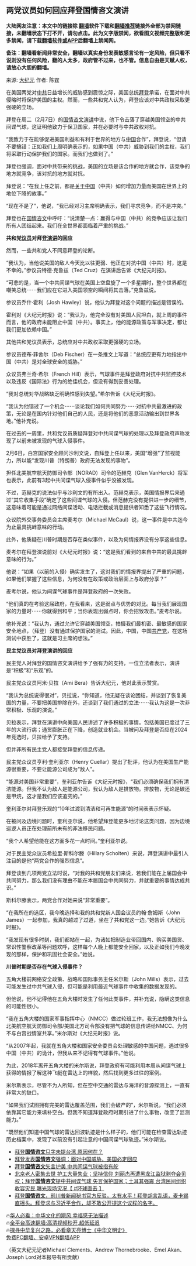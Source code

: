 <!-- 面包屑导航 --> <h2>两党议员如何回应拜登国情咨文演讲</h2> <p class="notice"><b>大陆网友注意：本文中的链接除 <a href="https://github.com/bannedbook/fanqiang" >翻墙</a>软件下载和<a href="https://github.com/killgcd/justmysocks/blob/master/README.md">翻墙推荐</a>链接外全部为禁网链接，未翻墙状态下打不开，请勿点击。此为文字版禁闻，欲看图文视频完整版和更多禁闻，请下载<a href="https://github.com/bannedbook/fanqiang">翻墙软件或APP</a>后翻墙上禁闻网。</p><p>备注：翻墙看新闻非常安全，翻墙以真实身份发表敏感言论有一定风险，但只看不说则没有任何风险，翻的人太多，政府管不过来，也不管。信息自由是天赋人权，请放心大胆的翻墙。</b></p>  <div class="entry"> <p>来源:&nbsp;<span class='wp_keywordlink_affiliate'><a href="http://www.epochtimes.com/" title="大纪元" target="_blank">大纪元</a></span>                            作者:&nbsp;陈霆                           </p> <p>在美国两党对<a href="https://www.bannedbook.org/bnews/tag/%e4%b8%ad%e5%85%b1/" class="st_tag internal_tag" rel="tag" title="标签 中共 下的日志">中共</a>日益增长的威胁感到震惊之际，美国总统<a href="https://www.bannedbook.org/bnews/tag/%e6%8b%9c%e7%99%bb/" class="st_tag internal_tag" rel="tag" title="标签 拜登 下的日志">拜登</a>承诺，在面对中共侵略时将保护美国的主权。然而，一些共和党人认为，拜登应该对中共政权采取更强硬的立场。</p> <p>拜登在周二（2月7日）的<a href="https://www.bannedbook.org/bnews/tag/%E5%9B%BD%E6%83%85%E5%92%A8%E6%96%87%E6%BC%94%E8%AE%B2/" class="st_tag internal_tag" rel="tag" title="标签 国情咨文演讲 下的日志">国情咨文演讲</a>中说，他下令击落了穿越美国领空的中共间谍气球，这证明他致力于保卫国家，并在必要时与中共政权对抗。</p> <p>“我致力于在能够促进美国利益和有利于世界的地方与<span class='wp_keywordlink_affiliate'><a href="https://www.bannedbook.org/" title="中国" target="_blank">中国</a></span>合作”，拜登说，“但请不要搞错：正如我们上周明确表示的，如果中国（中共）威胁到我们的主权，我们将采取行动保护我们的国家。而我们也做到了。”</p> <p>拜登也强调，面对中共带来的挑战，美国的立场是该合作的地方就合作，该竞争的地方就竞争，该对抗的地方就对抗。</p> <p>拜登说：“在我上任之前，都是<span class='wp_keywordlink'><a href="https://www.bannedbook.org/forum2/topic19.html" title="关于中国的一百个常识" target="_blank">关于中国</a></span>（中共）如何增加力量而美国在世界上的地位下降的故事。”</p> <p>“现在不是了”，他说，“我已经对习主席明确表示，我们寻求竞争，而不是冲突。”</p> <p>拜登也在<a href="https://www.bannedbook.org/bnews/tag/%E5%9B%BD%E6%83%85%E5%92%A8%E6%96%87/" class="st_tag internal_tag" rel="tag" title="标签 国情咨文 下的日志">国情咨文</a>中呼吁：“说清楚一点：赢得与中国（中共）的竞争应该让我们所有人团结起来。我们在全世界都面临着严重的挑战。”</p> <p><strong>共和党<a href="https://www.bannedbook.org/bnews/tag/%e8%ae%ae%e5%91%98/" class="st_tag internal_tag" rel="tag" title="标签 议员 下的日志">议员</a>对拜登<a href="https://www.bannedbook.org/bnews/tag/%E6%BC%94%E8%AE%B2/" class="st_tag internal_tag" rel="tag" title="标签 演讲 下的日志">演讲</a>的回应</strong></p> <p>然而，一些共和党人不同意拜登的论断。</p> <p>“我认为，当他说美国的敌人今天比以往更弱、他正在对抗中国（中共）时，这是不幸的。”参议员特德‧克鲁兹（Ted Cruz）在演讲后告诉《大纪元时报》。</p> <p>“可悲的是，当一个中共间谍气球在美国上空盘旋了一个多星期时，整个世界都在嘲笑总统⋯⋯我们应在它进入美国领空的瞬间将其击落。”克鲁兹说。</p> <p>参议员乔什‧霍利（Josh Hawley）说，他认为拜登对这个问题的描述是错误的。</p> <p>霍利对《大纪元时报》说：“我认为，他完全没有对美国人民坦白，就上周的事件而言，他的政府未能阻止中国（中共）。事实上，他的能源政策与军事决定，都让我们更加依赖中国。”</p>  <p>其他共和党议员表示，总统应对中共政权采取更强硬的立场。</p> <p>参议员德布‧菲舍尔（Deb Fischer）在一条推文上写道：“总统应更有力地指出中国（中共）是对全球安全的威胁。”</p> <p>众议员弗兰奇‧希尔（French Hill）表示，气球事件是拜登政府对抗中共监控技术以及违反《国际法》行为的绝佳机会，但没有得到妥善处理。</p> <p>“我对总统对华战略缺乏明确性感到失望。”希尔告诉《大纪元时报》。</p> <p>“我认为他错过了一个机会⋯⋯谈论我们如何共同努力⋯⋯对抗中共最激进的政策，无论是在国内针对他们自己的人民，还是将他们的恶意活动输出到世界各地。”他补充说。</p> <p>在过去的一周里，共和党议员质疑拜登对中共间谍气球的处理以及拜登政府声称发现了以前未被发现的气球入侵事件。</p> <p>2月6日，白宫国家安全顾问沙利文说，自拜登上任以来，美国“增强”了监视能力，所以能“发现川普（特朗普）政府无法发现的事物”。</p> <p>担任北美航空航天防御司令部（NORAD）司令的范赫克（Glen VanHerck）将军也表示，此前有3起中共间谍气球入侵事件似乎没被发现。</p> <p>不过，范赫克的说法似乎与沙利文的有所出入。范赫克表示，美国情报界后来通过“其它收集手段”确定了这些间谍气球的入侵。但范赫克没有提供进一步的细节，这意味着可能是通过网络间谍活动、电话拦截或消息提供者知悉了这些飞行情况。</p> <p>众议院外交事务委员会主席麦考尔（Michael McCaul）说，这一事件是中共迄今为止最具挑衅意味的行动。</p> <p>此外，他质疑在川普时期是否存在类似事件，以及为何情报界没有分享这些信息。</p> <p>麦考尔在拜登演说前对《大纪元时报》说：“这是我们看到的来自中共的最具挑衅意味的行为。”</p> <p>他说：“如果（以前的入侵）确实发生了，这对我们的情报界提出了严重的问题，如果他们掌握了这些信息，为何没有在政策或政治层面上与政府分享？”</p> <p>麦考尔说，他认为间谍气球事件是拜登政府的一次失败。</p>  <p>“他们真的在考验这届政府，在我看来，这是弱点与优势的对比。每当我们展现国家的力量时⋯⋯你就得到和平；当你表现出弱点时，你会招致攻击。”麦考尔说。</p> <p>他补充说：“我认为，通过允许它穿越美国领空，拍摄我们最机密、最敏感的国家安全地点，（拜登）没有通过保护国家的测试。因此，中国，中国<a href="https://www.bannedbook.org/bnews/tag/%e5%85%b1%e4%ba%a7%e5%85%9a/" class="st_tag internal_tag" rel="tag" title="标签 共产党 下的日志">共产党</a>，在这场测试中获胜了，这就是习主席的想法。”</p> <p><strong>民主党议员对拜登演讲的回应</strong></p> <p>民主党人对拜登的国情咨文演讲给予了强有力的支持，一位立法者表示，演讲是“积极”和“乐观”的。</p> <p>民主党众议员阿米‧贝拉（Ami Bera）告诉大纪元，他对此表示赞赏。</p> <p>“我认为总统说得很对”，贝拉说，“你知道，他无疑在谈论团结，并谈到了恢复美国的力量，不要把美国排除在外，还谈到了我们通过的立法⋯⋯我认为这是一次非常积极、乐观的演说。”</p> <p>贝拉表示，拜登在演讲中向美国人民讲述了许多积极的事情。包括美国已度过了三年的大流行病；通货膨胀正在下降，创造就业机会。当被问及拜登是否应在2024年竞选时，贝拉给予了支持。</p> <p>但并非所有民主党人都接受拜登的信息传递。</p> <p>民主党众议员亨利‧奎利亚尔（Henry Cuellar）提出了批评，他认为在美国生产能源很重要，不要让能源公司成为“敌人”。</p> <p>“能源对美国非常重要”，奎利亚尔告诉《大纪元时报》，“我们必须确保我们拥有清洁能源。但我不认为敌人是能源公司，我认为敌人是排放物。排放物，无论是碳还是甲烷，这才是我们应该追究的。”</p> <p>奎利亚尔对拜登乐观的“10年过渡到清洁和可再生能源”的时间表表示怀疑。</p> <p>在被问及边境问题时，奎利亚尔说，他希望拜登能更多地讨论这类问题，因为边境巡逻人员正在处理前所未有的非法移民问题。</p> <p>“我个人希望他能在这方面多花一点时间。”奎利亚尔说。</p> <p>对于民主党众议员希拉里‧斯科尔滕（Hillary Scholten）来说，拜登演讲中最引人注目的是他“两党合作的强烈信息”。</p>  <p>拜登谈到几项两党立法时说，“对我的共和党朋友们来说，若我们能在上届国会中共同努力，那么我们没有理由不能在本届国会中共同努力，并就重要的事情达成共识。”</p> <p>斯科尔滕表示，两党合作对她来说“非常重要”。</p> <p>“在我所在的选区，我今晚选择和我的共和党新人国会议员约翰‧詹姆斯（John James）一起参加，我真的越过了过道，坐在了共和党这一边。”她告诉《大纪元时报》。</p> <p>“我发现有很多时刻，我们都站在一起，为诸如把制造业带回国内、购买美国货、常识性警察改革等问题欢呼，这样每个人晚上都能安全回家，以及正如我们今晚发现的那样，保护和巩固社会安全。”她说。</p> <p><strong>川普时期是否存在气球入侵事件？</strong></p> <p>五角大楼前网络安全政策、战略和国际事务主任米尔斯（John Mills）表示，过去可能发生过中共气球入侵，但可能是利用最近气球事件中收集的数据发现的。</p> <p>但他说，他不记得他在五角大楼时发生了任何此类事件，并补充说，隐瞒这类信息的可能性很小。</p> <p>“我在五角大楼的国家军事指挥中心（NMCC）做过轮班工作，我无法想像为什么北美航空航天防御司令部/美国北方司令部没有把气球的信息传递给NMCC、为何不与白宫战情室共享。”米尔斯对《大纪元时报》说。</p> <p>“从2007年起，我就在五角大楼和国家安全委员会处理敏感的中国问题，遇过很多中国（中共）的诡计，但我从来不记得有气球事件。”他说。</p> <p>为此，2018年离开五角大楼的米尔斯说，拜登政府有可能利用本周从间谍气球上获得的情报了解这种飞艇在雷达上的样貌，然后找到更多过往的案例。</p> <p>米尔斯表示，尽管不为人所知，但在空中交通的雷达与海洋的音源探测上，一直有非常大的缺口。</p> <p>“如果我们试图拥有完美的雷达覆盖范围，我们会破产的”，米尔斯说，“我们必须依靠其它能力来填补空白。但我不知道拜登政府时期引进了什么事物，改变了监测能力。”</p> <p>“既然他们知道中国气球的雷达回波轨迹是什么样子的，他们可能在检查雷达轨迹历史档案中，发现了以前没有引起注意的中国间谍气球轨迹。”米尔斯说。</p> <!--<div id="taboola-mid-1"></div>--><ul class='op-related-articles' title='相关阅读'> <li><a href='https://www.bannedbook.org/bnews/ssgc/20230209/1846223.html' target='_blank'>拜登<b>国情咨文</b>只字未提台湾 原因何在？</a></li> <li><a href='https://www.bannedbook.org/bnews/headline/20230209/1846203.html' target='_blank'>拜登发表<b>国情咨文</b>强调：面对中国威胁，美国必定回应</a></li> <li><a href='https://www.bannedbook.org/bnews/bannedvideo/20230208/1846175.html' target='_blank'>拜登<b>国情咨文</b>矢言护美 中共间谍气球被指有舵</a></li> <li><a href='https://www.bannedbook.org/bnews/bannedvideo/20230208/1846171.html' target='_blank'>北京老人密集去世 护工大量失业；坚持信仰 刘丽杰再遭黑龙江监狱剥夺会见权；拜登<b>国情咨文</b>提中共间谍气球 矢言保护国家；土耳其强震 台湾民间组织收容灾民 曝光现场灾况【 #环球直击 】</a></li> <li><a href='https://www.bannedbook.org/bnews/sohnews/20230208/1846162.html' target='_blank'>拜登<b>国情咨文</b>，前川普新闻秘书官方反驳，太有水平！拜登胡言乱语，麦卡锡直摇头。拜登求与习近平合作，却不敢公开提这个议程的名字。</a></li> </ul> <p class="texttj"> 🔥<a href="https://www.bannedbook.org/bnews/comments/20220220/1694796.html" target="_blank">华人必看：中华文化的飓风 幸福感无法描述</a><br/> 🔥<a href="https://github.com/bannedbook/fanqiang/wiki/V2ray%E6%9C%BA%E5%9C%BA" target="_blank">全平台高速翻墙:高清视频秒开,超低延迟</a><br/> 🔥<a href="https://www.bannedbook.org/bnews/comments/20220808/1768773.html" target="_blank">探寻中华复兴之路，必看章天亮博士《中华文明史》</a><br/> <a href="https://github.com/bannedbook/fanqiang/wiki/%E7%A6%81%E9%97%BB%E7%BD%91%E5%AE%89%E5%8D%93%E7%BF%BB%E5%A2%99%E6%96%B0%E9%97%BBAPP" target="_blank">免费PC翻墙、安卓VPN翻墙APP</a><br/> </p> <p>（英文大纪元记者Michael Clements、Andrew Thornebrooke、Emel Akan、Joseph Lord对本报导有所贡献）</p><a name='sharetosocial'></a> <div style="margin-bottom:5px;padding-bottom:5px;clear:both"> <div id="archive-pix-1" class="banner-ads"> <!-- AuctionX Display platform tag START --> <div id="27602x728x90x621x_ADSLOT1" clicktrack="%%CLICK_URL_ESC%%"></div>  <!-- AuctionX Display platform tag END --> </div> <div id="archive-pix-2" class="banner-ads"> <!-- AuctionX Display platform tag START --> <div id="27556x300x250x621x_ADSLOT1" clicktrack="%%CLICK_URL_ESC%%" style="margin:0 auto;text-align:center"></div>  <!-- AuctionX Display platform tag END --> </div> </div>  <div id="archive-pix-1" class="banner-ads"> <!-- AuctionX Display platform tag START --> <div id="27603x728x90x621x_ADSLOT1" clicktrack="%%CLICK_URL_ESC%%"></div>  <!-- AuctionX Display platform tag END --> </div> </div><!--END ENTRY--> 